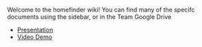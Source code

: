 Welcome to the homefinder wiki! You can find many of the specifc documents using the sidebar, or in the Team Google Drive

- [Presentation](https://docs.google.com/presentation/d/1oyb4If8PTcf6Nusm-aQHQQmTFuGGgUtNnuYAYK_6sTU/edit?usp=sharing)
- [Video Demo](https://youtu.be/ZUaOVZVzv9g)